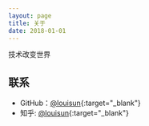 ```yaml
---
layout: page
title: 关于
date: 2018-01-01
---
```


技术改变世界

## 联系

* GitHub：[@louisun](https://github.com/louisun){:target="_blank"}
* 知乎: [@louisun](http://www.zhihu.com/people/louisun){:target="_blank"}
